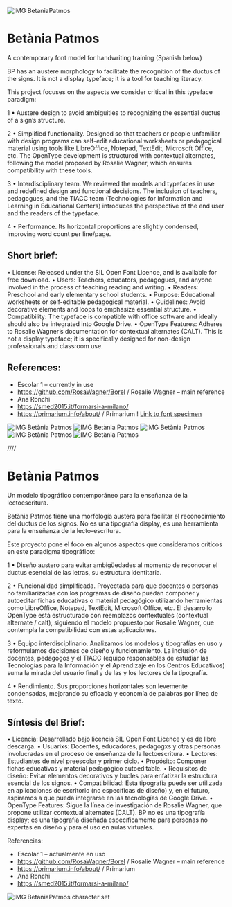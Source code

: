 ![IMG BetaniaPatmos](https://betaniapatmos.huertatipografica.com/img/bp_socialmedia_descripcion.png)

# Betània Patmos

A contemporary font model for handwriting training
(Spanish below)

BP has an austere morphology to facilitate the recognition of the ductus of the signs. It is not a display typeface; it is a tool for teaching literacy.

This project focuses on the aspects we consider critical in this typeface paradigm:

1 • Austere design to avoid ambiguities to recognizing the essential ductus of a sign’s structure.

2 • Simplified functionality. Designed so that teachers or people unfamiliar with design programs can self-edit educational worksheets or pedagogical material using tools like LibreOffice, Notepad, TextEdit, Microsoft Office, etc. The OpenType development is structured with contextual alternates, following the model proposed by Rosalie Wagner, which ensures compatibility with these tools.

3 • Interdisciplinary team. We reviewed the models and typefaces in use and redefined design and functional decisions. The inclusion of teachers, pedagogues, and the TIACC team (Technologies for Information and Learning in Educational Centers) introduces the perspective of the end user and the readers of the typeface.

4 • Performance. Its horizontal proportions are slightly condensed, improving word count per line/page.

## Short brief:

• License: Released under the SIL Open Font Licence, and is available for free download.
• Users: Teachers, educators, pedagogues, and anyone involved in the process of teaching reading and writing.
• Readers: Preschool and early elementary school students.
• Purpose: Educational worksheets or self-editable pedagogical material.
• Guidelines: Avoid decorative elements and loops to emphasize essential structure.
• Compatibility: The typeface is compatible with office software and ideally should also be integrated into Google Drive.
• OpenType Features: Adheres to Rosalie Wagner’s documentation for contextual alternates (CALT).
This is not a display typeface; it is specifically designed for non-design professionals and classroom use.

## References:

- Escolar 1 – currently in use
- https://github.com/RosaWagner/Borel / Rosalie Wagner – main reference
- Ana Ronchi
- https://smed2015.it/formarsi-a-milano/
- https://primarium.info/about/ / Primarium
! [Link to font specimen](https://github.com/huertatipografica/betania-patmos/blob/main/fonts/BetaniaPatmosSpecimen.pdf)

![IMG Betània Patmos](https://betaniapatmos.huertatipografica.com/img/bp_font1.png)
![IMG Betània Patmos](https://betaniapatmos.huertatipografica.com/img/bp_font2.png)
![IMG Betània Patmos](https://betaniapatmos.huertatipografica.com/img/bp_font3.png)
![IMG Betània Patmos](https://betaniapatmos.huertatipografica.com/img/bp_font4.png)
![IMG Betània Patmos](https://betaniapatmos.huertatipografica.com/img/bp_font6.png)

////

# Betània Patmos

Un modelo tipográfico contemporáneo para la enseñanza de la lectoescritura.

Betània Patmos tiene una morfología austera para facilitar el reconocimiento del ductus de los signos. No es una tipografía display, es una herramienta para la enseñanza de la lecto-escritura.

Este proyecto pone el foco en algunos aspectos que consideramos críticos en este paradigma tipográfico:

1 • Diseño austero para evitar ambigüedades al momento de reconocer el ductus esencial de las letras, su estructura identitaria.

2 • Funcionalidad simplificada. Proyectada para que docentes o personas no familiarizadas con los programas de diseño puedan componer y autoeditar fichas educativas o material pedagógico utilizando herramientas como LibreOffice, Notepad, TextEdit, Microsoft Office, etc. El desarrollo OpenType está estructurado con reemplazos contextuales (contextual alternate / calt), siguiendo el modelo propuesto por Rosalie Wagner, que contempla la compatibilidad con estas aplicaciones.

3 • Equipo interdisciplinario. Analizamos los modelos y tipografías en uso y reformulamos decisiones de diseño y funcionamiento. La inclusión de docentes, pedagogos y el TIACC (equipo responsables de estudiar las Tecnologías para la Información y el Aprendizaje en los Centros Educativos) suma la mirada del usuario final y de las y los lectores de la tipografía.

4 • Rendimiento. Sus proporciones horizontales son levemente condensadas, mejorando su eficacia y economía de palabras por línea de texto.

## Síntesis del Brief:

• Licencia: Desarrollado bajo licencia SIL Open Font Licence y es de libre descarga.
• Usuarixs: Docentes, educadores, pedagogxs y otras personas involucradas en el proceso de enseñanza de la lectoescritura.
• Lectores: Estudiantes de nivel preescolar y primer ciclo.
• Propósito: Componer fichas educativas y material pedagógico autoeditable.
• Requisitos de diseño: Evitar elementos decorativos y bucles para enfatizar la estructura esencial de los signos.
• Compatibilidad: Esta tipografía puede ser utilizada en aplicaciones de escritorio (no específicas de diseño) y, en el futuro, aspiramos a que pueda integrarse en las tecnologías de Google Drive.
• OpenType Features: Sigue la línea de investigación de Rosalie Wagner, que propone utilizar contextual alternates (CALT).
BP no es una tipografía display; es una tipografía diseñada específicamente para personas no expertas en diseño y para el uso en aulas virtuales.

Referencias:

- Escolar 1 – actualmente en uso
- https://github.com/RosaWagner/Borel / Rosalie Wagner – main reference
- https://primarium.info/about/ / Primarium
- Ana Ronchi
- https://smed2015.it/formarsi-a-milano/

![IMG BetaniaPatmos character set](https://betaniapatmos.huertatipografica.com/img/bp_anatomia.png)
